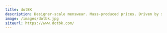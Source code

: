 ```yaml
---
title: dotBK
description: Designer-scale menswear. Mass-produced prices. Driven by stories.
image: /images/dotbk.jpg
siteurl: https://www.dotbk.com/
---
```

